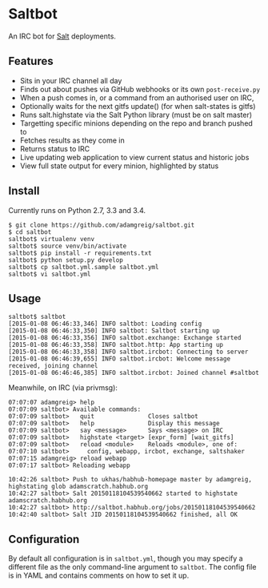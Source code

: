 # Saltbot
An IRC bot for [Salt](http://www.saltstack.com/community/) deployments.

## Features

 * Sits in your IRC channel all day
 * Finds out about pushes via GitHub webhooks or its own `post-receive.py`
 * When a push comes in, or a command from an authorised user on IRC,
 * Optionally waits for the next gitfs update() (for when salt-states is gitfs)
 * Runs salt.highstate via the Salt Python library (must be on salt master)
 * Targetting specific minions depending on the repo and branch pushed to
 * Fetches results as they come in
 * Returns status to IRC
 * Live updating web application to view current status and historic jobs
 * View full state output for every minion, highlighted by status

## Install

Currently runs on Python 2.7, 3.3 and 3.4.

    $ git clone https://github.com/adamgreig/saltbot.git
    $ cd saltbot
    saltbot$ virtualenv venv
    saltbot$ source venv/bin/activate
    saltbot$ pip install -r requirements.txt
    saltbot$ python setup.py develop
    saltbot$ cp saltbot.yml.sample saltbot.yml
    saltbot$ vi saltbot.yml

## Usage

    saltbot$ saltbot
    [2015-01-08 06:46:33,346] INFO saltbot: Loading config
    [2015-01-08 06:46:33,350] INFO saltbot: Saltbot starting up
    [2015-01-08 06:46:33,356] INFO saltbot.exchange: Exchange started
    [2015-01-08 06:46:33,358] INFO saltbot.http: App starting up
    [2015-01-08 06:46:33,358] INFO saltbot.ircbot: Connecting to server
    [2015-01-08 06:46:39,655] INFO saltbot.ircbot: Welcome message received, joining channel
    [2015-01-08 06:46:46,385] INFO saltbot.ircbot: Joined channel #saltbot

Meanwhile, on IRC (via privmsg):

    07:07:07 adamgreig> help
    07:07:09 saltbot> Available commands:
    07:07:09 saltbot>   quit               Closes saltbot
    07:07:09 saltbot>   help               Display this message
    07:07:09 saltbot>   say <message>      Says <message> on IRC
    07:07:09 saltbot>   highstate <target> [expr_form] [wait_gitfs]
    07:07:09 saltbot>   reload <module>    Reloads <module>, one of:
    07:07:10 saltbot>     config, webapp, ircbot, exchange, saltshaker
    07:07:15 adamgreig> reload webapp
    07:07:17 saltbot> Reloading webapp

    10:42:26 saltbot> Push to ukhas/habhub-homepage master by adamgreig, highstating glob adamscratch.habhub.org
    10:42:27 saltbot> Salt 20150118104539540662 started to highstate adamscratch.habhub.org                     
    10:42:27 saltbot> http://saltbot.habhub.org/jobs/20150118104539540662                                       
    10:42:40 saltbot> Salt JID 20150118104539540662 finished, all OK                                            


## Configuration

By default all configuration is in `saltbot.yml`, though you may specify a
different file as the only command-line argument to `saltbot`. The config file
is in YAML and contains comments on how to set it up.
